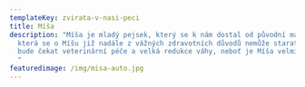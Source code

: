 ```yaml
---
templateKey: zvirata-v-nasi-peci
title: Míša
description: "Míša je mladý pejsek, který se k nám dostal od původní majitelky,
  která se o Míšu již nadále z vážných zdravotních důvodů nemůže starat. Broučka
  bude čekat veterinární péče a velká redukce váhy, neboť je Míša velmi obézní.
  "
featuredimage: /img/misa-auto.jpg
---
```


